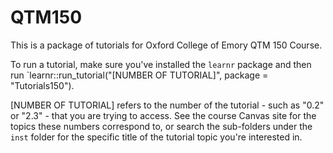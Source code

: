 # QTM150

This is a package of tutorials for Oxford College of Emory QTM 150 Course.

To run a tutorial, make sure you've installed the `learnr` package and then run `learnr::run_tutorial("[NUMBER OF TUTORIAL]", package = "Tutorials150").

[NUMBER OF TUTORIAL] refers to the number of the tutorial - such as "0.2" or "2.3" - that you are trying to access. See the course Canvas site for the topics these numbers correspond to, or search the sub-folders under the `inst` folder for the specific title of the tutorial topic you're interested in.
